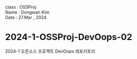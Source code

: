class : OSSProj  
Name : Dongwan Kim  
Date : 27.Mar , 2024

# 2024-1-OSSProj-DevOops-02
2024-1 오픈소스 프로젝트 DevOops 레포지토리 

